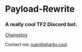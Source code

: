 # Payload-Rewrite

### A really cool TF2 Discord bot.



[Changelog](https://github.com/jdeurt/payload-rewrite/blob/master/changelog.md)

Contact me: [juan@sharky.cool](mailto:juan@sharky.cool)